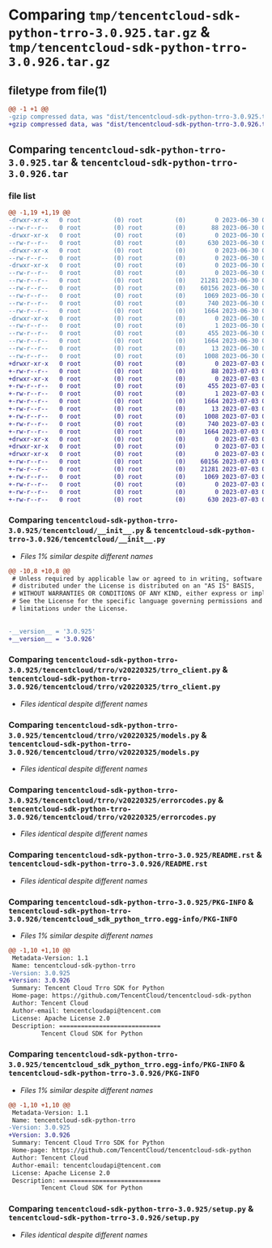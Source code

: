 # Comparing `tmp/tencentcloud-sdk-python-trro-3.0.925.tar.gz` & `tmp/tencentcloud-sdk-python-trro-3.0.926.tar.gz`

## filetype from file(1)

```diff
@@ -1 +1 @@
-gzip compressed data, was "dist/tencentcloud-sdk-python-trro-3.0.925.tar", last modified: Fri Jun 30 02:25:14 2023, max compression
+gzip compressed data, was "dist/tencentcloud-sdk-python-trro-3.0.926.tar", last modified: Mon Jul  3 00:37:27 2023, max compression
```

## Comparing `tencentcloud-sdk-python-trro-3.0.925.tar` & `tencentcloud-sdk-python-trro-3.0.926.tar`

### file list

```diff
@@ -1,19 +1,19 @@
-drwxr-xr-x   0 root         (0) root         (0)        0 2023-06-30 02:25:14.000000 tencentcloud-sdk-python-trro-3.0.925/
--rw-r--r--   0 root         (0) root         (0)       88 2023-06-30 02:25:14.000000 tencentcloud-sdk-python-trro-3.0.925/setup.cfg
-drwxr-xr-x   0 root         (0) root         (0)        0 2023-06-30 02:25:14.000000 tencentcloud-sdk-python-trro-3.0.925/tencentcloud/
--rw-r--r--   0 root         (0) root         (0)      630 2023-06-30 02:25:14.000000 tencentcloud-sdk-python-trro-3.0.925/tencentcloud/__init__.py
-drwxr-xr-x   0 root         (0) root         (0)        0 2023-06-30 02:25:14.000000 tencentcloud-sdk-python-trro-3.0.925/tencentcloud/trro/
--rw-r--r--   0 root         (0) root         (0)        0 2023-06-30 02:25:14.000000 tencentcloud-sdk-python-trro-3.0.925/tencentcloud/trro/__init__.py
-drwxr-xr-x   0 root         (0) root         (0)        0 2023-06-30 02:25:14.000000 tencentcloud-sdk-python-trro-3.0.925/tencentcloud/trro/v20220325/
--rw-r--r--   0 root         (0) root         (0)        0 2023-06-30 02:25:14.000000 tencentcloud-sdk-python-trro-3.0.925/tencentcloud/trro/v20220325/__init__.py
--rw-r--r--   0 root         (0) root         (0)    21281 2023-06-30 02:25:14.000000 tencentcloud-sdk-python-trro-3.0.925/tencentcloud/trro/v20220325/trro_client.py
--rw-r--r--   0 root         (0) root         (0)    60156 2023-06-30 02:25:14.000000 tencentcloud-sdk-python-trro-3.0.925/tencentcloud/trro/v20220325/models.py
--rw-r--r--   0 root         (0) root         (0)     1069 2023-06-30 02:25:14.000000 tencentcloud-sdk-python-trro-3.0.925/tencentcloud/trro/v20220325/errorcodes.py
--rw-r--r--   0 root         (0) root         (0)      740 2023-06-30 02:25:14.000000 tencentcloud-sdk-python-trro-3.0.925/README.rst
--rw-r--r--   0 root         (0) root         (0)     1664 2023-06-30 02:25:14.000000 tencentcloud-sdk-python-trro-3.0.925/PKG-INFO
-drwxr-xr-x   0 root         (0) root         (0)        0 2023-06-30 02:25:14.000000 tencentcloud-sdk-python-trro-3.0.925/tencentcloud_sdk_python_trro.egg-info/
--rw-r--r--   0 root         (0) root         (0)        1 2023-06-30 02:25:14.000000 tencentcloud-sdk-python-trro-3.0.925/tencentcloud_sdk_python_trro.egg-info/dependency_links.txt
--rw-r--r--   0 root         (0) root         (0)      455 2023-06-30 02:25:14.000000 tencentcloud-sdk-python-trro-3.0.925/tencentcloud_sdk_python_trro.egg-info/SOURCES.txt
--rw-r--r--   0 root         (0) root         (0)     1664 2023-06-30 02:25:14.000000 tencentcloud-sdk-python-trro-3.0.925/tencentcloud_sdk_python_trro.egg-info/PKG-INFO
--rw-r--r--   0 root         (0) root         (0)       13 2023-06-30 02:25:14.000000 tencentcloud-sdk-python-trro-3.0.925/tencentcloud_sdk_python_trro.egg-info/top_level.txt
--rw-r--r--   0 root         (0) root         (0)     1008 2023-06-30 02:25:14.000000 tencentcloud-sdk-python-trro-3.0.925/setup.py
+drwxr-xr-x   0 root         (0) root         (0)        0 2023-07-03 00:37:27.000000 tencentcloud-sdk-python-trro-3.0.926/
+-rw-r--r--   0 root         (0) root         (0)       88 2023-07-03 00:37:27.000000 tencentcloud-sdk-python-trro-3.0.926/setup.cfg
+drwxr-xr-x   0 root         (0) root         (0)        0 2023-07-03 00:37:27.000000 tencentcloud-sdk-python-trro-3.0.926/tencentcloud_sdk_python_trro.egg-info/
+-rw-r--r--   0 root         (0) root         (0)      455 2023-07-03 00:37:27.000000 tencentcloud-sdk-python-trro-3.0.926/tencentcloud_sdk_python_trro.egg-info/SOURCES.txt
+-rw-r--r--   0 root         (0) root         (0)        1 2023-07-03 00:37:27.000000 tencentcloud-sdk-python-trro-3.0.926/tencentcloud_sdk_python_trro.egg-info/dependency_links.txt
+-rw-r--r--   0 root         (0) root         (0)     1664 2023-07-03 00:37:27.000000 tencentcloud-sdk-python-trro-3.0.926/tencentcloud_sdk_python_trro.egg-info/PKG-INFO
+-rw-r--r--   0 root         (0) root         (0)       13 2023-07-03 00:37:27.000000 tencentcloud-sdk-python-trro-3.0.926/tencentcloud_sdk_python_trro.egg-info/top_level.txt
+-rw-r--r--   0 root         (0) root         (0)     1008 2023-07-03 00:37:27.000000 tencentcloud-sdk-python-trro-3.0.926/setup.py
+-rw-r--r--   0 root         (0) root         (0)      740 2023-07-03 00:37:27.000000 tencentcloud-sdk-python-trro-3.0.926/README.rst
+-rw-r--r--   0 root         (0) root         (0)     1664 2023-07-03 00:37:27.000000 tencentcloud-sdk-python-trro-3.0.926/PKG-INFO
+drwxr-xr-x   0 root         (0) root         (0)        0 2023-07-03 00:37:27.000000 tencentcloud-sdk-python-trro-3.0.926/tencentcloud/
+drwxr-xr-x   0 root         (0) root         (0)        0 2023-07-03 00:37:27.000000 tencentcloud-sdk-python-trro-3.0.926/tencentcloud/trro/
+drwxr-xr-x   0 root         (0) root         (0)        0 2023-07-03 00:37:27.000000 tencentcloud-sdk-python-trro-3.0.926/tencentcloud/trro/v20220325/
+-rw-r--r--   0 root         (0) root         (0)    60156 2023-07-03 00:37:27.000000 tencentcloud-sdk-python-trro-3.0.926/tencentcloud/trro/v20220325/models.py
+-rw-r--r--   0 root         (0) root         (0)    21281 2023-07-03 00:37:27.000000 tencentcloud-sdk-python-trro-3.0.926/tencentcloud/trro/v20220325/trro_client.py
+-rw-r--r--   0 root         (0) root         (0)     1069 2023-07-03 00:37:27.000000 tencentcloud-sdk-python-trro-3.0.926/tencentcloud/trro/v20220325/errorcodes.py
+-rw-r--r--   0 root         (0) root         (0)        0 2023-07-03 00:37:27.000000 tencentcloud-sdk-python-trro-3.0.926/tencentcloud/trro/v20220325/__init__.py
+-rw-r--r--   0 root         (0) root         (0)        0 2023-07-03 00:37:27.000000 tencentcloud-sdk-python-trro-3.0.926/tencentcloud/trro/__init__.py
+-rw-r--r--   0 root         (0) root         (0)      630 2023-07-03 00:37:27.000000 tencentcloud-sdk-python-trro-3.0.926/tencentcloud/__init__.py
```

### Comparing `tencentcloud-sdk-python-trro-3.0.925/tencentcloud/__init__.py` & `tencentcloud-sdk-python-trro-3.0.926/tencentcloud/__init__.py`

 * *Files 1% similar despite different names*

```diff
@@ -10,8 +10,8 @@
 # Unless required by applicable law or agreed to in writing, software
 # distributed under the License is distributed on an "AS IS" BASIS,
 # WITHOUT WARRANTIES OR CONDITIONS OF ANY KIND, either express or implied.
 # See the License for the specific language governing permissions and
 # limitations under the License.
 
 
-__version__ = '3.0.925'
+__version__ = '3.0.926'
```

### Comparing `tencentcloud-sdk-python-trro-3.0.925/tencentcloud/trro/v20220325/trro_client.py` & `tencentcloud-sdk-python-trro-3.0.926/tencentcloud/trro/v20220325/trro_client.py`

 * *Files identical despite different names*

### Comparing `tencentcloud-sdk-python-trro-3.0.925/tencentcloud/trro/v20220325/models.py` & `tencentcloud-sdk-python-trro-3.0.926/tencentcloud/trro/v20220325/models.py`

 * *Files identical despite different names*

### Comparing `tencentcloud-sdk-python-trro-3.0.925/tencentcloud/trro/v20220325/errorcodes.py` & `tencentcloud-sdk-python-trro-3.0.926/tencentcloud/trro/v20220325/errorcodes.py`

 * *Files identical despite different names*

### Comparing `tencentcloud-sdk-python-trro-3.0.925/README.rst` & `tencentcloud-sdk-python-trro-3.0.926/README.rst`

 * *Files identical despite different names*

### Comparing `tencentcloud-sdk-python-trro-3.0.925/PKG-INFO` & `tencentcloud-sdk-python-trro-3.0.926/tencentcloud_sdk_python_trro.egg-info/PKG-INFO`

 * *Files 1% similar despite different names*

```diff
@@ -1,10 +1,10 @@
 Metadata-Version: 1.1
 Name: tencentcloud-sdk-python-trro
-Version: 3.0.925
+Version: 3.0.926
 Summary: Tencent Cloud Trro SDK for Python
 Home-page: https://github.com/TencentCloud/tencentcloud-sdk-python
 Author: Tencent Cloud
 Author-email: tencentcloudapi@tencent.com
 License: Apache License 2.0
 Description: ============================
         Tencent Cloud SDK for Python
```

### Comparing `tencentcloud-sdk-python-trro-3.0.925/tencentcloud_sdk_python_trro.egg-info/PKG-INFO` & `tencentcloud-sdk-python-trro-3.0.926/PKG-INFO`

 * *Files 1% similar despite different names*

```diff
@@ -1,10 +1,10 @@
 Metadata-Version: 1.1
 Name: tencentcloud-sdk-python-trro
-Version: 3.0.925
+Version: 3.0.926
 Summary: Tencent Cloud Trro SDK for Python
 Home-page: https://github.com/TencentCloud/tencentcloud-sdk-python
 Author: Tencent Cloud
 Author-email: tencentcloudapi@tencent.com
 License: Apache License 2.0
 Description: ============================
         Tencent Cloud SDK for Python
```

### Comparing `tencentcloud-sdk-python-trro-3.0.925/setup.py` & `tencentcloud-sdk-python-trro-3.0.926/setup.py`

 * *Files identical despite different names*

